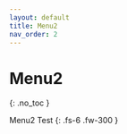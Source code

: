 ```yaml
---
layout: default
title: Menu2
nav_order: 2
---
```


# Menu2
{: .no_toc }

Menu2 Test
{: .fs-6 .fw-300 }